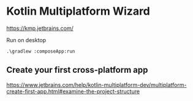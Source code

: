 # Kotlin Multiplatform Wizard #

<https://kmp.jetbrains.com/>


Run on desktop

``` shell
.\gradlew :composeApp:run
```


## Create your first cross-platform app﻿ ##

<https://www.jetbrains.com/help/kotlin-multiplatform-dev/multiplatform-create-first-app.html#examine-the-project-structure>


